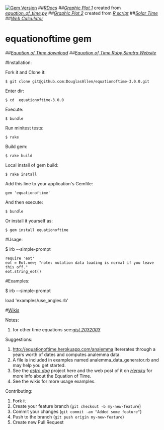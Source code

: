 [![Gem Version](https://badge.fury.io/rb/equationoftime.png)](http://badge.fury.io/rb/equationoftime)
##[*RDocs*](http://rubydoc.info/gems/equationoftime/3.0.0/frames)
##[*Graphic Plot 1*](https://github.com/DouglasAllen/equationoftime-3.0.0/blob/master/examples/figure_1.jpg) created from [*equation_of_time.py*](https://bitbucket.org/cmcqueen1975/sundials/src/26a0f54a7c18fc3b54a3a4cff4f79192fcef1a91/equation_of_time.py?at=default)
##[*Graphic Plot 2*](https://github.com/DouglasAllen/equationoftime-3.0.0/blob/master/examples/Equation_of_Time.jpg) created from [*R script*](http://en.wikipedia.org/wiki/File:Zeitgleichung.png)
##[*Solar Time*](http://www.maa.mhn.de/Scholar/times.html#solar)
##[*Web Calculator*](http://www.nature1st.net/bogan/astro/time/jsjdetst.html)
# equationoftime gem
##[*Equation of Time download*](https://rubygems.org/gems/equationoftime)
##[*Equation of Time Ruby Sinatra Website*](http://equationoftime.herokuapp.com/)

#Installation:    
 
Fork it and Clone it:

	$ git clone git@github.com:DouglasAllen/equationoftime-3.0.0.git
   
Enter dir:

	$ cd  equationoftime-3.0.0

Execute:

	$ bundle

Run minitest tests:

	$ rake

Build gem:

	$ rake build    

Local install of gem build:
 
	$ rake install


Add this line to your application's Gemfile:

	gem 'equationoftime'

And then execute:

	$ bundle

Or install it yourself as:

	$ gem install equationoftime

#Usage:

  $ irb --simple-prompt

	require 'eot'
	eot = Eot.new; "note: nutation data loading is normal if you leave this off."
	eot.string_eot()
  
#Examples:

  $ irb --simple-prompt
  
  load 'examples/use_angles.rb'
  

#[Wikis](https://github.com/DouglasAllen/equationoftime-3.0.0/blob/master/wiki.md)


Notes:

1. for other time equations see:[*gist 2032003*](https://gist.github.com/2032003)


Suggestions:

1. http://equationoftime.herokuapp.com/analemma Itererates through a years worth of dates and computes analemma data.
2. A file is included in examples named analemma_data_generator.rb and may help you get started.
3. See the [*astro dog*](https://github.com/DouglasAllen/Sinatra-projects/tree/master/astro_dog) project here and the web post of it on [*Heroku*](http://equationoftime.herokuapp.com/) for more info about the Equation of Time.
4. See the wikis for more usage examples.

Contributing:

1. Fork it
2. Create your feature branch (`git checkout -b my-new-feature`)
3. Commit your changes (`git commit -am "Added some feature"`)
4. Push to the branch (`git push origin my-new-feature`)
5. Create new Pull Request
 

